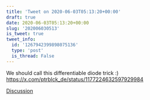 ```yaml
---
title: 'Tweet on 2020-06-03T05:13:20+00:00'
draft: true
date: 2020-06-03T05:13:20+00:00
slug: '202006030513'
is_tweet: true
tweet_info:
  id: '1267942399898075136'
  type: 'post'
  is_thread: False
---
```




We should call this differentiable diode trick :) <https://x.com/ptrblck_de/status/1177224632597929984>

[Discussion](https://x.com/sytelus/status/1267942399898075136)

